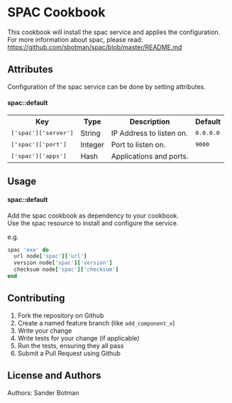 SPAC Cookbook
=============
This cookbook will install the spac service and applies the configuration.
For more information about spac, please read:
https://github.com/sbotman/spac/blob/master/README.md


Attributes
----------
Configuration of the spac service can be done by setting attributes.  

#### spac::default
<table>
  <tr>
    <th>Key</th>
    <th>Type</th>
    <th>Description</th>
    <th>Default</th>
  </tr>
  <tr>
    <td><tt>['spac']['server']</tt></td>
    <td>String</td>
    <td>IP Address to listen on.</td>
    <td><tt>0.0.0.0</tt></td>
  </tr>
  <tr>
    <td><tt>['spac']['port']</tt></td>
    <td>Integer</td>
    <td>Port to listen on.</td>
    <td><tt>9000</tt></td>
  </tr>
  <tr>
    <td><tt>['spac']['apps']</tt></td>
    <td>Hash</td>
    <td>Applications and ports.</td>
    <td></td>
  </tr>
</table>

Usage
-----
#### spac::default
Add the spac cookbook as dependency to your cookbook.  
Use the spac resource to install and configure the service.  
  
e.g.

```ruby
spac 'exe' do
  url node['spac']['url']
  version node['spac']['version']
  checksum node['spac']['checksum']
end
```

Contributing
------------
1. Fork the repository on Github
2. Create a named feature branch (like `add_component_x`)
3. Write your change
4. Write tests for your change (if applicable)
5. Run the tests, ensuring they all pass
6. Submit a Pull Request using Github

License and Authors
-------------------
Authors: Sander Botman
